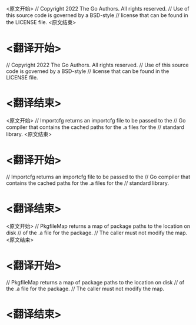 
<原文开始>
// Copyright 2022 The Go Authors. All rights reserved.
// Use of this source code is governed by a BSD-style
// license that can be found in the LICENSE file.
<原文结束>

# <翻译开始>
// Copyright 2022 The Go Authors. All rights reserved.
// Use of this source code is governed by a BSD-style
// license that can be found in the LICENSE file.
# <翻译结束>


<原文开始>
// Importcfg returns an importcfg file to be passed to the
// Go compiler that contains the cached paths for the .a files for the
// standard library.
<原文结束>

# <翻译开始>
// Importcfg returns an importcfg file to be passed to the
// Go compiler that contains the cached paths for the .a files for the
// standard library.
# <翻译结束>


<原文开始>
// PkgfileMap returns a map of package paths to the location on disk
// of the .a file for the package.
// The caller must not modify the map.
<原文结束>

# <翻译开始>
// PkgfileMap returns a map of package paths to the location on disk
// of the .a file for the package.
// The caller must not modify the map.
# <翻译结束>

